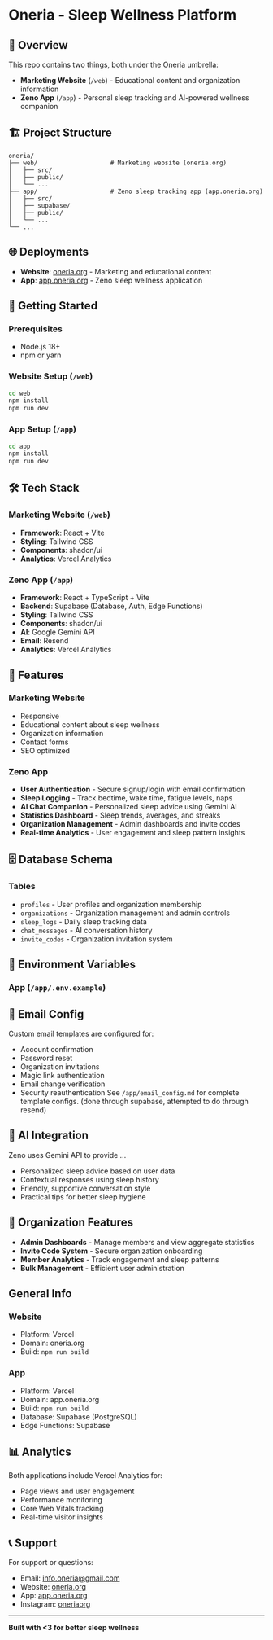 # Oneria - Sleep Wellness Platform

## 🌙 Overview

This repo contains two things, both under the Oneria umbrella:

- **Marketing Website** (`/web`) - Educational content and organization information
- **Zeno App** (`/app`) - Personal sleep tracking and AI-powered wellness companion

## 🏗️ Project Structure

```
oneria/
├── web/                    # Marketing website (oneria.org)
│   ├── src/
│   ├── public/
│   └── ...
├── app/                    # Zeno sleep tracking app (app.oneria.org)
│   ├── src/
│   ├── supabase/
│   ├── public/
│   └── ...
└── ...
```

## 🌐 Deployments

- **Website**: [oneria.org](https://oneria.org) - Marketing and educational content
- **App**: [app.oneria.org](https://app.oneria.org) - Zeno sleep wellness application

## 🚀 Getting Started

### Prerequisites
- Node.js 18+
- npm or yarn

### Website Setup (`/web`)
```bash
cd web
npm install
npm run dev
```

### App Setup (`/app`)
```bash
cd app
npm install
npm run dev
```

## 🛠️ Tech Stack

### Marketing Website (`/web`)
- **Framework**: React + Vite
- **Styling**: Tailwind CSS
- **Components**: shadcn/ui
- **Analytics**: Vercel Analytics

### Zeno App (`/app`)
- **Framework**: React + TypeScript + Vite
- **Backend**: Supabase (Database, Auth, Edge Functions)
- **Styling**: Tailwind CSS
- **Components**: shadcn/ui
- **AI**: Google Gemini API
- **Email**: Resend
- **Analytics**: Vercel Analytics

## 🔧 Features

### Marketing Website
- Responsive
- Educational content about sleep wellness
- Organization information
- Contact forms
- SEO optimized

### Zeno App
- **User Authentication** - Secure signup/login with email confirmation
- **Sleep Logging** - Track bedtime, wake time, fatigue levels, naps
- **AI Chat Companion** - Personalized sleep advice using Gemini AI
- **Statistics Dashboard** - Sleep trends, averages, and streaks
- **Organization Management** - Admin dashboards and invite codes
- **Real-time Analytics** - User engagement and sleep pattern insights

## 🗄️ Database Schema

### Tables
- `profiles` - User profiles and organization membership
- `organizations` - Organization management and admin controls
- `sleep_logs` - Daily sleep tracking data
- `chat_messages` - AI conversation history
- `invite_codes` - Organization invitation system

## 🔐 Environment Variables

### App (`/app/.env.example`)

## 📧 Email Config

Custom email templates are configured for:
- Account confirmation
- Password reset
- Organization invitations
- Magic link authentication
- Email change verification
- Security reauthentication
See `/app/email_config.md` for complete template configs. (done through supabase, attempted to do through resend)

## 🤖 AI Integration

Zeno uses Gemini API to provide ...
- Personalized sleep advice based on user data
- Contextual responses using sleep history
- Friendly, supportive conversation style
- Practical tips for better sleep hygiene

## 👥 Organization Features

- **Admin Dashboards** - Manage members and view aggregate statistics
- **Invite Code System** - Secure organization onboarding
- **Member Analytics** - Track engagement and sleep patterns
- **Bulk Management** - Efficient user administration

## General Info

### Website
- Platform: Vercel
- Domain: oneria.org
- Build: `npm run build`

### App
- Platform: Vercel
- Domain: app.oneria.org
- Build: `npm run build`
- Database: Supabase (PostgreSQL)
- Edge Functions: Supabase

## 📊 Analytics

Both applications include Vercel Analytics for:
- Page views and user engagement
- Performance monitoring
- Core Web Vitals tracking
- Real-time visitor insights

## 📞 Support

For support or questions:
- Email: info.oneria@gmail.com
- Website: [oneria.org](https://oneria.org)
- App: [app.oneria.org](https://app.oneria.org)
- Instagram: [oneriaorg](https://instagram.com/oneriaorg)

---

**Built with <3 for better sleep wellness**